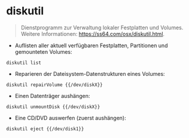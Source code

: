 # diskutil

> Dienstprogramm zur Verwaltung lokaler Festplatten und Volumes.
> Weitere Informationen: <https://ss64.com/osx/diskutil.html>.

- Auflisten aller aktuell verfügbaren Festplatten, Partitionen und gemounteten Volumes:

`diskutil list`

- Reparieren der Dateisystem-Datenstrukturen eines Volumes:

`diskutil repairVolume {{/dev/diskX}}`

- Einen Datenträger aushängen:

`diskutil unmountDisk {{/dev/diskX}}`

- Eine CD/DVD auswerfen (zuerst aushängen):

`diskutil eject {{/dev/disk1}}`
